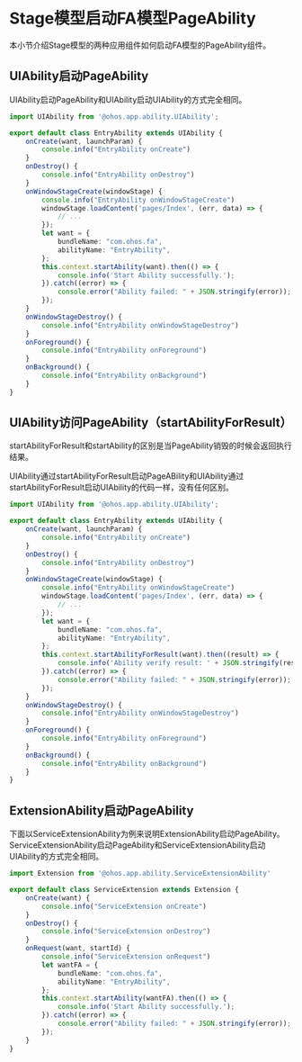 # Stage模型启动FA模型PageAbility


本小节介绍Stage模型的两种应用组件如何启动FA模型的PageAbility组件。


## UIAbility启动PageAbility

  UIAbility启动PageAbility和UIAbility启动UIAbility的方式完全相同。

```ts
import UIAbility from '@ohos.app.ability.UIAbility';

export default class EntryAbility extends UIAbility {
    onCreate(want, launchParam) {
        console.info("EntryAbility onCreate")
    }
    onDestroy() {
        console.info("EntryAbility onDestroy")
    }
    onWindowStageCreate(windowStage) {
        console.info("EntryAbility onWindowStageCreate")
        windowStage.loadContent('pages/Index', (err, data) => {
            // ...
        });
        let want = {
            bundleName: "com.ohos.fa",
            abilityName: "EntryAbility",
        };
        this.context.startAbility(want).then(() => {
            console.info('Start Ability successfully.');
        }).catch((error) => {
            console.error("Ability failed: " + JSON.stringify(error));
        });
    }
    onWindowStageDestroy() {
        console.info("EntryAbility onWindowStageDestroy")
    }
    onForeground() {
        console.info("EntryAbility onForeground")
    }
    onBackground() {
        console.info("EntryAbility onBackground")
    }
}
```


## UIAbility访问PageAbility（startAbilityForResult）

startAbilityForResult和startAbility的区别是当PageAbility销毁的时候会返回执行结果。

UIAbility通过startAbilityForResult启动PageABility和UIAbility通过startAbilityForResult启动UIAbility的代码一样，没有任何区别。


```ts
import UIAbility from '@ohos.app.ability.UIAbility';

export default class EntryAbility extends UIAbility {
    onCreate(want, launchParam) {
        console.info("EntryAbility onCreate")
    }
    onDestroy() {
        console.info("EntryAbility onDestroy")
    }
    onWindowStageCreate(windowStage) {
        console.info("EntryAbility onWindowStageCreate")
        windowStage.loadContent('pages/Index', (err, data) => {
            // ...
        });
        let want = {
            bundleName: "com.ohos.fa",
            abilityName: "EntryAbility",
        };
        this.context.startAbilityForResult(want).then((result) => {
            console.info('Ability verify result: ' + JSON.stringify(result));
        }).catch((error) => {
            console.error("Ability failed: " + JSON.stringify(error));
        });
    }
    onWindowStageDestroy() {
        console.info("EntryAbility onWindowStageDestroy")
    }
    onForeground() {
        console.info("EntryAbility onForeground")
    }
    onBackground() {
        console.info("EntryAbility onBackground")
    }
}
```


## ExtensionAbility启动PageAbility

下面以ServiceExtensionAbility为例来说明ExtensionAbility启动PageAbility。ServiceExtensionAbility启动PageAbility和ServiceExtensionAbility启动UIAbility的方式完全相同。


```ts
import Extension from '@ohos.app.ability.ServiceExtensionAbility'

export default class ServiceExtension extends Extension {
    onCreate(want) {
        console.info("ServiceExtension onCreate")
    }
    onDestroy() {
        console.info("ServiceExtension onDestroy")
    }
    onRequest(want, startId) {
        console.info("ServiceExtension onRequest")
        let wantFA = {
            bundleName: "com.ohos.fa",
            abilityName: "EntryAbility",
        };
        this.context.startAbility(wantFA).then(() => {
            console.info('Start Ability successfully.');
        }).catch((error) => {
            console.error("Ability failed: " + JSON.stringify(error));
        });
    }
}
```
